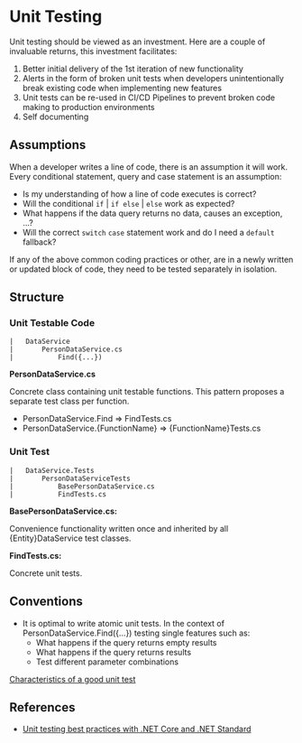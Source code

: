 # Unit Testing

Unit testing should be viewed as an investment. Here are a couple of invaluable returns, this investment facilitates:

1. Better initial delivery of the 1st iteration of new functionality
2. Alerts in the form of broken unit tests when developers unintentionally break existing code when implementing new features
3. Unit tests can be re-used in CI/CD Pipelines to prevent broken code making to production environments
4. Self documenting

## Assumptions 

When a developer writes a line of code, there is an assumption it will work. Every conditional statement, query and case statement is an assumption:

- Is my understanding of how a line of code executes is correct?
- Will the conditional `if` | `if else` | `else` work as expected?
- What happens if the data query returns no data, causes an exception, ...?
- Will the correct `switch` `case` statement work and do I need a `default` fallback?

If any of the above common coding practices or other, are in a newly written or updated block of code, they need to be tested separately in isolation.

## Structure

### Unit Testable Code

```
|	DataService
|		PersonDataService.cs
|           Find({...})
```

**PersonDataService.cs**

Concrete class containing unit testable functions. This pattern proposes a separate test class per function.

- PersonDataService.Find => FindTests.cs
- PersonDataService.{FunctionName} => {FunctionName}Tests.cs

### Unit Test

```
|	DataService.Tests
|		PersonDataServiceTests
|			BasePersonDataService.cs
|			FindTests.cs
```

**BasePersonDataService.cs:**

Convenience functionality written once and inherited by all {Entity}DataService test classes.

**FindTests.cs:**

Concrete unit tests. 

## Conventions

- It is optimal to write atomic unit tests. In the context of PersonDataService.Find({...}) testing single features such as:
    - What happens if the query returns empty results
    - What happens if the query returns results
    - Test different parameter combinations

[Characteristics of a good unit test](https://learn.microsoft.com/en-us/dotnet/core/testing/unit-testing-best-practices#characteristics-of-a-good-unit-test)

## References

- [Unit testing best practices with .NET Core and .NET Standard](https://learn.microsoft.com/en-us/dotnet/core/testing/unit-testing-best-practices?source=recommendations)